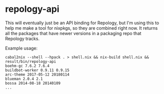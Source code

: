 # repology-api

This will eventually just be an API binding for Repology, but I'm using this to help me make a tool for nixpkgs, so they are combined right now. It returns all the packages that have newer versions in a packaging repo that Repology tracks.

Example usage:
```
cabal2nix --shell --hpack . > shell.nix && nix-build shell.nix && result/bin/repology-api
boehm-gc 7.6.2 7.6.4
buildbot-worker 0.9.11 0.9.15
arc-theme 2017-05-12 20180114
blueman 2.0.4 2.1
bossa 2014-08-18 20140109
...
```
